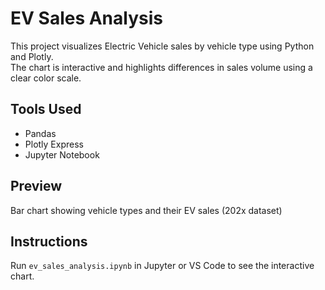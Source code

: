 # EV Sales Analysis

This project visualizes Electric Vehicle sales by vehicle type using Python and Plotly.  
The chart is interactive and highlights differences in sales volume using a clear color scale.

## Tools Used
- Pandas
- Plotly Express
- Jupyter Notebook

## Preview
Bar chart showing vehicle types and their EV sales (202x dataset)

## Instructions
Run `ev_sales_analysis.ipynb` in Jupyter or VS Code to see the interactive chart.

